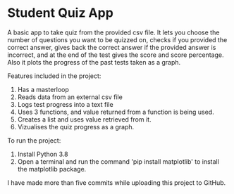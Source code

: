 # Student Quiz App

A basic app to take quiz from the provided csv file. It lets you choose the number of questions you want to be quizzed on, checks if you provided the correct answer, gives back the correct answer if the provided answer is incorrect, and at the end of the test gives the score and score percentage. Also it plots the progress of the past tests taken as a graph.


Features included in the project:
1. Has a masterloop
2. Reads data from an external csv file
3. Logs test progress into a text file
4. Uses 3 functions, and value returned from a function is being used.
5. Creates a list and uses value retrieved from it.
6. Vizualises the quiz progress as a graph.


To run the project:
1. Install Python 3.8
2. Open a terminal and run the command 'pip install matplotlib' to install the matplotlib package.

I have made more than five commits while uploading this project to GitHub.
